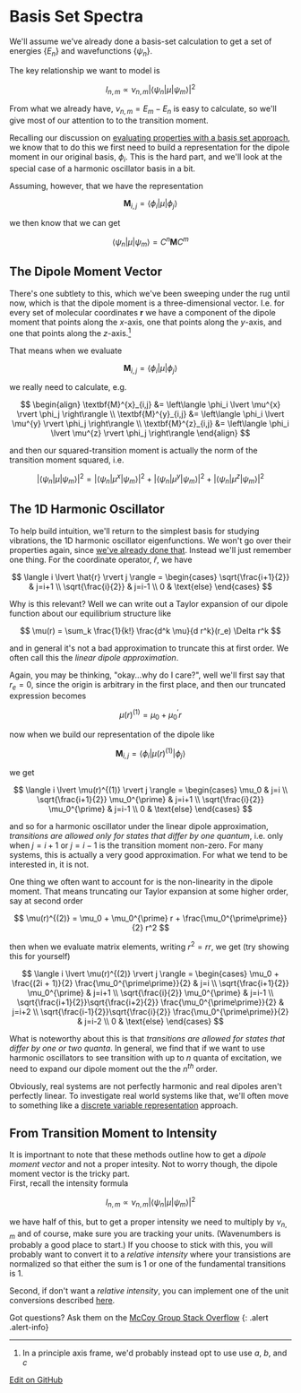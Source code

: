 # Basis Set Spectra

We'll assume we've already done a basis-set calculation to get a set of energies $\{E_n\}$ and wavefunctions $\{\psi_n\}$.

The key relationship we want to model is 

$$
I_{n,m} \propto \nu_{n,m} {\left\lvert \left\langle \psi_n | \mu | \psi_m \right\rangle \right\rvert}^{2}
$$

From what we already have, $\nu_{n,m} = E_m - E_n$ is easy to calculate, so we'll give most of our attention to to the transition moment.

Recalling our discussion on [evaluating properties with a basis set approach](../Basis%20Set%20Methods/GeneralOverview.html#evaluation-of-properties), we know that to do this we first need to build a representation for the dipole moment in our original basis, ${\phi_i}$.
This is the hard part, and we'll look at the special case of a harmonic oscillator basis in a bit.

Assuming, however, that we have the representation

$$
\textbf{M}_{i,j} = \left\langle \phi_i \lvert \mu \rvert \phi_j \right\rangle
$$

we then know that we can get

$$
\left\langle \psi_n | \mu | \psi_m \right\rangle = C^{n} \textbf{M} C^{m}
$$

## The Dipole Moment Vector

There's one subtlety to this, which we've been sweeping under the rug until now, which is that the dipole moment is a three-dimensional vector.
I.e. for every set of molecular coordinates $\textbf{r}$ we have a component of the dipole moment that points along the _x_-axis, one that points along the _y_-axis, and one that points along the _z_-axis.[<sup>1</sup>]

That means when we evaluate 

$$
\textbf{M}_{i,j} = \left\langle \phi_i \lvert \mu \rvert \phi_j \right\rangle
$$

we really need to calculate, e.g.

$$
\begin{align}
\textbf{M}^{x}_{i,j} &= \left\langle \phi_i \lvert \mu^{x} \rvert \phi_j \right\rangle \\
\textbf{M}^{y}_{i,j} &= \left\langle \phi_i \lvert \mu^{y} \rvert \phi_j \right\rangle \\
\textbf{M}^{z}_{i,j} &= \left\langle \phi_i \lvert \mu^{z} \rvert \phi_j \right\rangle
\end{align}
$$

and then our squared-transition moment is actually the norm of the transition moment squared, i.e.

$$
{\left\lvert \left\langle \psi_n | \mu | \psi_m \right\rangle \right\rvert}^{2} =
  {\left\lvert \left\langle \psi_n | \mu^{x} | \psi_m \right\rangle \right\rvert}^{2} +
  {\left\lvert \left\langle \psi_n | \mu^{y} | \psi_m \right\rangle \right\rvert}^{2} +
  {\left\lvert \left\langle \psi_n | \mu^{z} | \psi_m \right\rangle \right\rvert}^{2}
$$

## The 1D Harmonic Oscillator

To help build intuition, we'll return to the simplest basis for studying vibrations, the 1D harmonic oscillator eigenfunctions.
We won't go over their properties again, since [we've already done that](../Basis%20Set%20Methods/HarmonicOscillator.html). 
Instead we'll just remember one thing. For the coordinate operator, $\hat{r}$, we have

$$
\langle i \lvert \hat{r} \rvert j \rangle =
    \begin{cases}
     \sqrt{\frac{i+1}{2}} & j=i+1 \\
     \sqrt{\frac{i}{2}} & j=i-1 \\
     0 & \text{else}
    \end{cases}
$$

Why is this relevant? Well we can write out a Taylor expansion of our dipole function about our equilibrium structure like

$$
\mu(r) = \sum_k \frac{1}{k!} \frac{d^k \mu}{d r^k}(r_e) \Delta r^k 
$$

and in general it's not a bad approximation to truncate this at first order. We often call this the _linear dipole approximation_.

Again, you may be thinking, "okay...why do I care?", well we'll first say that $r_e = 0$, since the origin is arbitrary in the first place, and then our truncated expression becomes

$$
\mu(r)^{(1)} = \mu_0 + \mu_0^{\prime} r
$$

now when we build our representation of the dipole like

$$
\textbf{M}_{i,j} = \left\langle \phi_i \lvert \mu(r)^{(1)} \rvert \phi_j \right\rangle
$$

we get

$$
\langle i \lvert \mu(r)^{(1)} \rvert j \rangle =
    \begin{cases}
     \mu_0 & j=i \\
     \sqrt{\frac{i+1}{2}} \mu_0^{\prime} & j=i+1 \\
     \sqrt{\frac{i}{2}} \mu_0^{\prime} & j=i-1 \\
     0 & \text{else}
    \end{cases}
$$

and so for a harmonic oscillator under the linear dipole approximation, _transitions are allowed only for states that differ by one quantum_, i.e. only when $j = i+1$ or $j=i-1$ is the transition moment non-zero.
For many systems, this is actually a very good approximation. For what we tend to be interested in, it is not. 

One thing we often want to account for is the non-linearity in the dipole moment.
That means truncating our Taylor expansion at some higher order, say at second order

$$
\mu(r)^{(2)} = \mu_0 + \mu_0^{\prime} r + \frac{\mu_0^{\prime\prime}}{2} r^2
$$

then when we evaluate matrix elements, writing $r^2 = rr$, we get (try showing this for yourself)

$$
\langle i \lvert \mu(r)^{(2)} \rvert j \rangle =
    \begin{cases}
     \mu_0 + \frac{(2i + 1)}{2} \frac{\mu_0^{\prime\prime}}{2} & j=i \\
     \sqrt{\frac{i+1}{2}} \mu_0^{\prime} & j=i+1 \\
     \sqrt{\frac{i}{2}} \mu_0^{\prime} & j=i-1 \\
     \sqrt{\frac{i+1}{2}}\sqrt{\frac{i+2}{2}} \frac{\mu_0^{\prime\prime}}{2} & j=i+2 \\
     \sqrt{\frac{i-1}{2}}\sqrt{\frac{i}{2}} \frac{\mu_0^{\prime\prime}}{2} & j=i-2 \\
     0 & \text{else}
    \end{cases}
$$

What is noteworthy about this is that _transitions are allowed for states that differ by one or two quanta_. In general, we find that if we want to use harmonic oscillators to see transition with up to $n$ quanta of excitation, we need to expand our dipole moment out the the $n^{th}$ order. 

Obviously, real systems are not perfectly harmonic and real dipoles aren't perfectly linear. 
To investigate real world systems like that, we'll often move to something like a [discrete variable representation](DVRSpectra.md) approach.

## From Transition Moment to Intensity

It is importnant to note that these methods outline how to get a _dipole moment vector_ and not a proper intesity. Not to worry though, the dipole moment vector is the tricky part.  
First, recall the intensity formula

$$ I_{n,m} \propto \nu_{n,m} {\left\lvert \left\langle \psi_n | \mu | \psi_m \right\rangle \right\rvert}^{2} $$

we have half of this, but to get a proper intensity we need to multiply by $\nu_{n,m}$ and of course, make sure you are tracking your units. (Wavenumbers is probably a good place to start.) If you choose to stick with this, you will probably want to convert it to a _relative intensity_ where your transistions are normalized so that either the sum is 1 or one of the fundamental transitions is 1. 

Second, if don't want a _relative intensity_, you can implement one of the unit conversions described [here](https://mccoygroup.github.io/References/References/Spectrum%20Generation/StickSpectra.html#a-note-on-units). 

Got questions? Ask them on the [McCoy Group Stack Overflow](https://stackoverflow.com/c/mccoygroup/questions/ask)
{: .alert .alert-info}

---
1. <a id="fn1"></a> In a principle axis frame, we'd probably instead opt to use use _a_, _b_, and _c_

[<sup>1</sup>]: #fn1

[Edit on GitHub](https://github.com/McCoyGroup/References/edit/gh-pages/References/Spectrum%20Generation/BasisSetSpectra.md)
